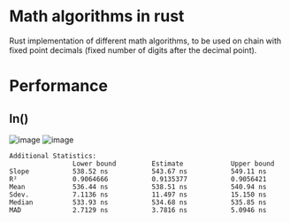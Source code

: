 # Math algorithms in rust
Rust implementation of different math algorithms, to be used on chain with fixed point decimals (fixed number of digits after the decimal point).

# Performance
## ln()
![image](https://user-images.githubusercontent.com/20506/184529705-df6121f2-b6ae-4318-8f7c-ffb81af04956.png)
![image](https://user-images.githubusercontent.com/20506/184529716-1669ebc2-03c8-499a-ae8e-af58c2bdc7d0.png)
```
Additional Statistics:
                Lower bound	        Estimate	        Upper bound
Slope	        538.52 ns	        543.67 ns	        549.11 ns
R²	            0.9064666	        0.9135377	        0.9056421
Mean	        536.44 ns	        538.51 ns	        540.94 ns
Sdev.	        7.1136 ns	        11.497 ns	        15.150 ns
Median	        533.93 ns	        534.68 ns	        535.85 ns
MAD	            2.7129 ns	        3.7816 ns	        5.0946 ns
```
